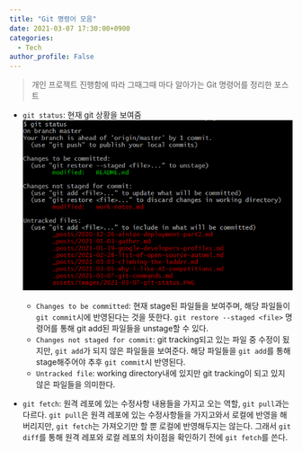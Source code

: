 ```yaml
---
title: "Git 명령어 모음"
date: 2021-03-07 17:30:00+0900
categories:
  - Tech
author_profile: False
---
```


> 개인 프로젝트 진행함에 따라 그때그때 마다 알아가는 Git 명령어를 정리한 포스트

- `git status`: 현재 git 상황을 보여줌
  ![](https://github.com/SDSTony/sdstony.github.io/blob/master/assets/images/2021-03-07-git-status.PNG?raw=true)
  - `Changes to be committed`: 현재 stage된 파일들을 보여주며, 해당 파일들이 `git commit`시에 반영된다는 것을 뜻한다. `git restore --staged <file>` 명령어를 통해 git add된 파일들을 unstage할 수 있다. 
  - `Changes not staged for commit`: git tracking되고 있는 파일 중 수정이 됬지만, `git add`가 되지 않은 파일들을 보여준다. 해당 파일들을 `git add`를 통해 stage해주어야 추후 `git commit`시 반영된다. 
  - `Untracked file`: working directory내에 있지만 git tracking이 되고 있지 않은 파일들을 의미한다. 

- `git fetch`: 원격 레포에 있는 수정사항 내용들을 가지고 오는 역할, `git pull`과는 다르다. `git pull`은 원격 레포에 있는 수정사항들을 가지고와서 로컬에 반영을 해버리지만, `git fetch`는 가져오기만 할 뿐 로컬에 반영해두지는 않는다. 그래서 `git diff`를 통해 원격 레포와 로컬 레포의 차이점을 확인하기 전에 `git fetch`를 쓴다. 